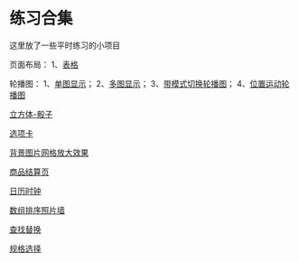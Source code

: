 # 练习合集
这里放了一些平时练习的小项目

页面布局：
1、[表格](https://imwangpan.github.io/Products/%E9%A1%B5%E9%9D%A2%E5%B8%83%E5%B1%80/%E5%AE%9A%E4%BD%8D.html)

轮播图：
1、[单图显示](https://imwangpan.github.io/Products/%E8%BD%AE%E6%92%AD%E5%9B%BE/%E8%BD%AE%E6%92%AD%E5%9B%BE-%E5%8D%95%E5%9B%BE%E6%98%BE%E7%A4%BA.html)；
2、[多图显示](https://imwangpan.github.io/Products/%E8%BD%AE%E6%92%AD%E5%9B%BE/%E8%BD%AE%E6%92%AD%E5%9B%BE-%E5%A4%9A%E5%9B%BE%E6%98%BE%E7%A4%BA.html)；
3、[带模式切换轮播图](https://imwangpan.github.io/Products/%E8%BD%AE%E6%92%AD%E5%9B%BE/index.html)；
4、[位置运动轮播图](https://imwangpan.github.io/Products/%E8%BD%AE%E6%92%AD%E5%9B%BE/index1.html)

[立方体-骰子](https://imwangpan.github.io/Products/%E7%AB%8B%E6%96%B9%E4%BD%93-%E9%AA%B0%E5%AD%90/)

[选项卡](https://imwangpan.github.io/Products/%E9%80%89%E9%A1%B9%E5%8D%A1/index.html)

[背景图片网格放大效果](https://imwangpan.github.io/Products/%E8%83%8C%E6%99%AF%E5%9B%BE%E7%89%87%E7%BD%91%E6%A0%BC%E6%94%BE%E5%A4%A7%E6%95%88%E6%9E%9C/index.html)

[商品结算页](https://imwangpan.github.io/Products/%E5%95%86%E5%93%81%E7%BB%93%E7%AE%97%E9%A1%B5/index.html)

[日历时钟](https://imwangpan.github.io/Products/%E6%97%A5%E5%8E%86%E6%97%B6%E9%92%9F/index.html)

[数组排序照片墙](https://imwangpan.github.io/Products/%E6%95%B0%E7%BB%84%E6%8E%92%E5%BA%8F%E7%85%A7%E7%89%87%E5%A2%99/index.html)

[查找替换](https://imwangpan.github.io/Products/%E6%9F%A5%E6%89%BE%E6%9B%BF%E6%8D%A2/index.html)

[规格选择](https://imwangpan.github.io/Products/%E8%A7%84%E6%A0%BC%E9%80%89%E6%8B%A9/index.html)
